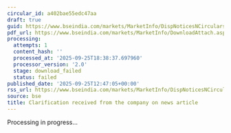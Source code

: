 ```yaml
---
circular_id: a402bae55edc47aa
draft: true
guid: https://www.bseindia.com/markets/MarketInfo/DispNoticesNCirculars.aspx?Noticeid={DA6752C6-A86E-4D0E-BAD4-4E59F826EADD}&noticeno=20250925-36&dt=09/25/2025&icount=36&totcount=65&flag=0
pdf_url: https://www.bseindia.com/markets/MarketInfo/DownloadAttach.aspx?id=20250925-36&attachedId=
processing:
  attempts: 1
  content_hash: ''
  processed_at: '2025-09-25T18:38:37.697960'
  processor_version: '2.0'
  stage: download_failed
  status: failed
published_date: '2025-09-25T12:47:05+00:00'
rss_url: https://www.bseindia.com/markets/MarketInfo/DispNoticesNCirculars.aspx?Noticeid={DA6752C6-A86E-4D0E-BAD4-4E59F826EADD}&noticeno=20250925-36&dt=09/25/2025&icount=36&totcount=65&flag=0
source: bse
title: Clarification received from the company on news article
---
```


Processing in progress...